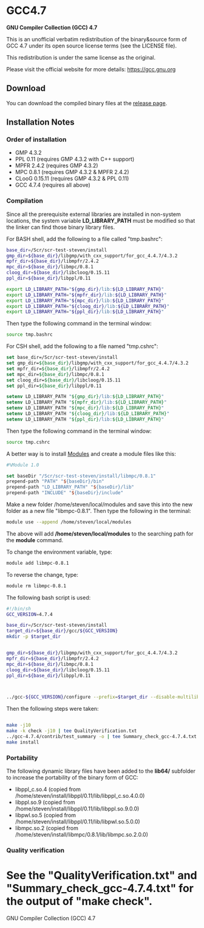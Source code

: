 # GCC4.7
**GNU Compiler Collection (GCC) 4.7**

This is an unofficial verbatim redistribution of the binary&source form of GCC 4.7 under its open source license terms (see the LICENSE file).

This redistribution is under the same license as the original.

Please visit the official website for more details: https://gcc.gnu.org


## Download
You can download the compiled binary files at the [release page](https://github.com/yuhangwang/GCC4.7/releases).

## Installation Notes
### Order of installation
* GMP 4.3.2
* PPL 0.11 (requires GMP 4.3.2 with C++ support)
* MPFR 2.4.2 (requires GMP 4.3.2)
* MPC 0.8.1 (requires GMP 4.3.2 & MPFR 2.4.2)
* CLooG 0.15.11 (requires GMP 4.3.2 & PPL 0.11)
* GCC 4.7.4 (requires all above)

### Compilation
Since all the prerequisite external libraries are installed in non-system locations,
the system variable **LD_LIBRARY_PATH** must be modified so that the linker can find
those binary library files.

For BASH shell, add the following to a file called "tmp.bashrc":
```bash
base_dir=/Scr/scr-test-steven/install
gmp_dir=${base_dir}/libgmp/with_cxx_support/for_gcc_4.4.7/4.3.2
mpfr_dir=${base_dir}/libmpfr/2.4.2
mpc_dir=${base_dir}/libmpc/0.8.1
cloog_dir=${base_dir}/libcloog/0.15.11
ppl_dir=${base_dir}/libppl/0.11

export LD_LIBRARY_PATH="${gmp_dir}/lib:${LD_LIBRARY_PATH}"
export LD_LIBRARY_PATH="${mpfr_dir}/lib:${LD_LIBRARY_PATH}"
export LD_LIBRARY_PATH="${mpc_dir}/lib:${LD_LIBRARY_PATH}"
export LD_LIBRARY_PATH="${cloog_dir}/lib:${LD_LIBRARY_PATH}"
export LD_LIBRARY_PATH="${ppl_dir}/lib:${LD_LIBRARY_PATH}"
```

Then type the following command in the terminal window:
```bash
source tmp.bashrc
```

For CSH shell, add the following to a file named "tmp.cshrc":
```csh
set base_dir=/Scr/scr-test-steven/install
set gmp_dir=${base_dir}/libgmp/with_cxx_support/for_gcc_4.4.7/4.3.2
set mpfr_dir=${base_dir}/libmpfr/2.4.2
set mpc_dir=${base_dir}/libmpc/0.8.1
set cloog_dir=${base_dir}/libcloog/0.15.11
set ppl_dir=${base_dir}/libppl/0.11

setenv LD_LIBRARY_PATH "${gmp_dir}/lib:${LD_LIBRARY_PATH}"
setenv LD_LIBRARY_PATH "${mpfr_dir}/lib:${LD_LIBRARY_PATH}"
setenv LD_LIBRARY_PATH "${mpc_dir}/lib:${LD_LIBRARY_PATH}"
setenv LD_LIBRARY_PATH "${cloog_dir}/lib:${LD_LIBRARY_PATH}"
setenv LD_LIBRARY_PATH "${ppl_dir}/lib:${LD_LIBRARY_PATH}"
```
Then type the following command in the terminal window:
```bash
source tmp.cshrc
```

A better way is to install [Modules](http://modules.sourceforge.net) and create a module files like this:
```tcl
#%Module 1.0

set baseDir "/Scr/scr-test-steven/install/libmpc/0.8.1"
prepend-path "PATH" "${baseDir}/bin"
prepend-path "LD_LIBRARY_PATH" "${baseDir}/lib"
prepend-path "INCLUDE" "${baseDir}/include"
```
Make a new folder /home/steven/local/modules and save this into the new folder as a new file "libmpc-0.8.1".
Then type the following in the terminal:
```bash
module use --append /home/steven/local/modules
```
The above will add **/home/steven/local/modules** to the searching path for the **module** command.

To change the environment variable, type:
```bash
module add libmpc-0.8.1
```

To reverse the change, type:
```bash
module rm libmpc-0.8.1
```


The following bash script is used:
```bash
#!/bin/sh
GCC_VERSION=4.7.4

base_dir=/Scr/scr-test-steven/install
target_dir=${base_dir}/gcc/${GCC_VERSION}
mkdir -p $target_dir


gmp_dir=${base_dir}/libgmp/with_cxx_support/for_gcc_4.4.7/4.3.2
mpfr_dir=${base_dir}/libmpfr/2.4.2
mpc_dir=${base_dir}/libmpc/0.8.1
cloog_dir=${base_dir}/libcloog/0.15.11
ppl_dir=${base_dir}/libppl/0.11



../gcc-${GCC_VERSION}/configure --prefix=$target_dir --disable-multilib --enable-languages=c,c++ --with-gmp=$gmp_dir --with-mpfr=$mpfr_dir --with-mpc=$mpc_dir --with-cloog=$cloog_dir --with-ppl=$ppl_dir

```

Then the following steps were taken:
```bash

make -j10
make -k check -j10 | tee QualityVerification.txt
../gcc-4.7.4/contrib/test_summary -o | tee Summary_check_gcc-4.7.4.txt
make install
```

### Portability
The following dynamic library files have been added to the **lib64/** subfolder to increase the portability of the binary form of GCC:
* libppl_c.so.4 (copied from /home/steven/install/libppl/0.11/lib/libppl_c.so.4.0.0)
* libppl.so.9   (copied from /home/steven/install/libppl/0.11/lib/libppl.so.9.0.0)
* libpwl.so.5   (copied from /home/steven/install/libppl/0.11/lib/libpwl.so.5.0.0)
* libmpc.so.2   (copied from /home/steven/install/libmpc/0.8.1/lib/libmpc.so.2.0.0)

### Quality verification
See the "QualityVerification.txt" and "Summary_check_gcc-4.7.4.txt" for the output of "make check".
=======
GNU Compiler Collection (GCC) 4.7
